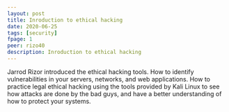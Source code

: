 ```yaml
---
layout: post
title: Inroduction to ethical hacking
date: 2020-06-25
tags: [security]
fpage: 1
peer: rizo40
description: Inroduction to ethical hacking
---
```

Jarrod Rizor introduced the ethical hacking tools. How to identify vulnerabilities in your servers, networks, and web applications. How to practice legal ethical hacking using the tools provided by Kali Linux to see how attacks are done by the bad guys, and have a better understanding of how to protect your systems.
